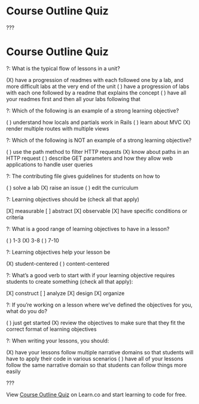 # Course Outline Quiz

???

# Course Outline Quiz

?: What is the typical flow of lessons in a unit? 

(X) have a progression of readmes with each followed one by a lab, and more difficult labs at the very end of the unit
( ) have a progression of labs with each one followed by a readme that explains the concept 
( ) have all your readmes first and then all your labs following that


?: Which of the following is an example of a strong learning objective?

( ) understand how locals and partials work in Rails
( ) learn about MVC
(X) render multiple routes with multiple views


?: Which of the following is NOT an example of a strong learning objective?

( ) use the path method to filter HTTP requests
(X) know about paths in an HTTP request
( ) describe GET parameters and how they allow web applications to handle user queries


?: The contributing file gives guidelines for students on how to 

( ) solve a lab
(X) raise an issue
( ) edit the curriculum

?: Learning objectives should be (check all that apply)

[X] measurable
[ ] abstract
[X] observable
[X] have specific conditions or criteria

?: What is a good range of learning objectives to have in a lesson?

( ) 1-3 
(X) 3-8
( ) 7-10

?: Learning objectives help your lesson be 

(X) student-centered
( ) content-centered

?: What’s a good verb to start with if your learning objective requires students to create something (check all that apply):

[X] construct
[ ] analyze
[X] design
[X] organize


?: If you’re working on a lesson where we’ve defined the objectives for you, what do you do? 

( ) just get started
(X) review the objectives to make sure that they fit the correct format of learning objectives

?: When writing your lessons, you should:

(X) have your lessons follow multiple narrative domains so that students will have to apply their code in various scenarios
( ) have all of your lessons follow the same narrative domain so that students can follow things more easily

???

<p data-visibility='hidden'>View <a href='https://learn.co/lessons/course-outline-quiz'>Course Outline Quiz</a> on Learn.co and start learning to code for free.</p>

